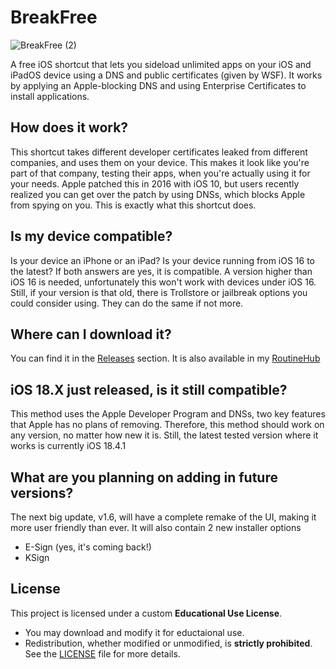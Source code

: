 # BreakFree
![BreakFree (2)](https://github.com/user-attachments/assets/fc2055fd-eae4-4d53-b5d0-d4c8e9992f64)

A free iOS shortcut that lets you sideload unlimited apps on your iOS and iPadOS device using a DNS and public certificates (given by WSF).
It works by applying an Apple-blocking DNS and using Enterprise Certificates to install applications.

## How does it work?
This shortcut takes different developer certificates leaked from different companies, and uses them on your device. This makes it look like you're part of that company, testing their apps, when you're actually using it for your needs. Apple patched this in 2016 with iOS 10, but users recently realized you can get over the patch by using DNSs, which blocks Apple from spying on you. This is exactly what this shortcut does.

## Is my device compatible?
Is your device an iPhone or an iPad? Is your device running from iOS 16 to the latest? If both answers are yes, it is compatible.
A version higher than iOS 16 is needed, unfortunately this won't work with devices under iOS 16. Still, if your version is that old, there is Trollstore or jailbreak options you could consider using. They can do the same if not more.

## Where can I download it?
You can find it in the [Releases](https://github.com/FrizzleM/BreakFree/releases) section.
It is also available in my [RoutineHub](https://routinehub.co/shortcut/21677/)

## iOS 18.X just released, is it still compatible?
This method uses the Apple Developer Program and DNSs, two key features that Apple has no plans of removing. Therefore, this method should work on any version, no matter how new it is. Still, the latest tested version where it works is currently iOS 18.4.1

## What are you planning on adding in future versions?
The next big update, v1.6, will have a complete remake of the UI, making it more user friendly than ever. It will also contain 2 new installer options
- E-Sign (yes, it's coming back!)
- KSign 

## License
This project is licensed under a custom **Educational Use License**.  
- You may download and modify it for eductaional use.  
- Redistribution, whether modified or unmodified, is **strictly prohibited**.  
See the [LICENSE](./LICENSE) file for more details.  
